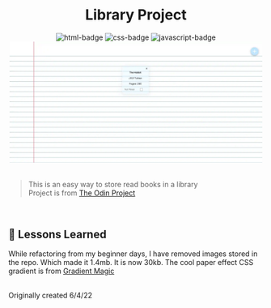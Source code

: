 
<div align="center">
<h1 style="text-align: center;">Library Project</h1>
  <img src="https://badges.aleen42.com/src/html5.svg" alt="html-badge">
  <img src="https://badges.aleen42.com/src/css3.svg" alt="css-badge">
  <img src="https://badges.aleen42.com/src/javascript.svg" alt="javascript-badge">
<br>
<img src="./images/librarypreview.webp" width="500px" height="auto">

</div>

<br>

>  This is an easy way to store read books in a library
> <br>
>  Project is from [The Odin Project](https://www.theodinproject.com/lessons/node-path-javascript-library)

<br>

## 📝 Lessons Learned

While refactoring from my beginner days, I have removed images stored in the repo. 
Which made it 1.4mb. It is now 30kb. The cool paper effect CSS gradient is from [Gradient Magic](https://www.gradientmagic.com/collection/paper/gradient/1619226563318)

<br>
Originally created 6/4/22
